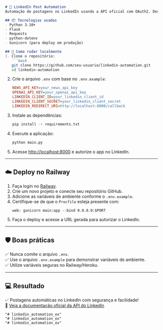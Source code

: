 ```markdown
# 🚀 LinkedIn Post Automation
Automação de postagens no LinkedIn usando a API oficial com OAuth2. Desenvolvido em Python com Flask para o fluxo de autenticação.

## 📦 Tecnologias usadas
- Python 3.10+
- Flask
- Requests
- python-dotenv
- Gunicorn (para deploy em produção)

## 🚀 Como rodar localmente
1. Clone o repositório:
   ```bash
   git clone https://github.com/seu-usuario/linkedin-automation.git
   cd linkedin-automation
   ```
2. Crie o arquivo `.env` com base no `.env.example`:
   ```ini
   NEWS_API_KEY=your_news_api_key
   OPENAI_API_KEY=your_openai_api_key
   LINKEDIN_CLIENT_ID=your_linkedin_client_id
   LINKEDIN_CLIENT_SECRET=your_linkedin_client_secret
   LINKEDIN_REDIRECT_URI=http://localhost:8000/callback
   ```
3. Instale as dependências:
   ```bash
   pip install -r requirements.txt
   ```
4. Execute a aplicação:
   ```bash
   python main.py
   ```
5. Acesse [http://localhost:8000](http://localhost:8000) e autorize o app no LinkedIn.

---

## ☁️ Deploy no Railway
1. Faça login no [Railway](https://railway.app/).
2. Crie um novo projeto e conecte seu repositório GitHub.
3. Adicione as variáveis de ambiente conforme o `.env.example`.
4. Certifique-se de que o `Procfile` esteja presente com:
   ```
   web: gunicorn main:app --bind 0.0.0.0:$PORT
   ```
5. Faça o deploy e acesse a URL gerada para autorizar o LinkedIn.

---

## 🛡️ Boas práticas
✅ Nunca comite o arquivo `.env`.  
✅ Use o arquivo `.env.example` para demonstrar variáveis de ambiente.  
✅ Utilize variáveis seguras no Railway/Heroku.  

---

## 💻 Resultado
✅ Postagens automáticas no LinkedIn com segurança e facilidade!  
📢 [Veja a documentação oficial da API do LinkedIn](https://learn.microsoft.com/en-us/linkedin/)
```
"# linkedin_automation_ex" 
"# linkedin_automation_ex" 
"# linkedin_automation_ex" 
